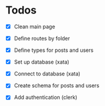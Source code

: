 # Todos

- [x] Clean main page
- [x] Define routes by folder
- [x] Define types for posts and users
- [x] Set up database (xata)
- [x] Connect to database (xata)
- [x] Create schema for posts and users
- [x] Add authentication (clerk)


